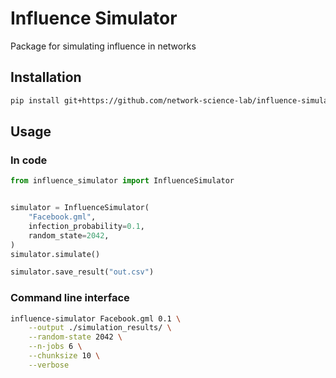 # Influence Simulator

Package for simulating influence in networks


## Installation
```bash
pip install git+https://github.com/network-science-lab/influence-simulator
```


## Usage

### In code
```python 
from influence_simulator import InfluenceSimulator


simulator = InfluenceSimulator(
    "Facebook.gml",
    infection_probability=0.1,
    random_state=2042,
)
simulator.simulate()

simulator.save_result("out.csv")
```

### Command line interface
```bash
influence-simulator Facebook.gml 0.1 \
    --output ./simulation_results/ \
    --random-state 2042 \
    --n-jobs 6 \
    --chunksize 10 \
    --verbose
```

